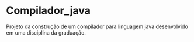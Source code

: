 # Compilador_java
Projeto da construção de um compilador para linguagem java desenvolvido em uma disciplina da graduação.
